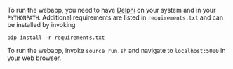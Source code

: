 To run the webapp, you need to have [Delphi](https://github.com/ml4ai/delphi) on
your system and in your `PYTHONPATH`. Additional requirements are listed in
`requirements.txt` and can be installed by invoking

```
pip install -r requirements.txt
```


To run the webapp, invoke `source run.sh` and navigate to `localhost:5000` in
your web browser.
